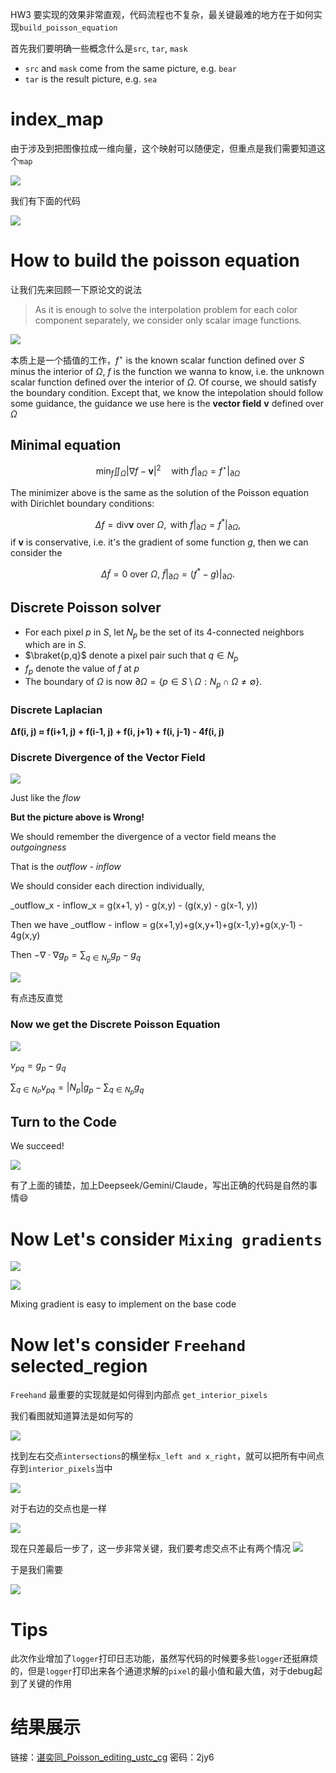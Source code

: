 
HW3 要实现的效果非常直观，代码流程也不复杂，最关键最难的地方在于如何实现`build_poisson_equation`

首先我们要明确一些概念什么是`src`, `tar`, `mask`

- `src` and `mask` come from the same picture, e.g. `bear`
- `tar` is the result picture, e.g. `sea`

# index_map

由于涉及到把图像拉成一维向量，这个映射可以随便定，但重点是我们需要知道这个`map`

![](https://raw.githubusercontent.com/cyteena/pic/main/20250312121230268.png)

我们有下面的代码

![](https://raw.githubusercontent.com/cyteena/pic/main/20250312121634646.png)

# How to build the poisson equation

让我们先来回顾一下原论文的说法

>As it is enough to solve the interpolation problem for each color component separately, we consider only scalar image functions.

![](https://raw.githubusercontent.com/cyteena/pic/main/20250312123420683.png)


本质上是一个插值的工作，$f^\star$ is the known scalar function defined over $S$ minus the interior of $\Omega$, $f$ is the function we wanna to know, i.e. the unknown scalar function defined over the interior of $\Omega$. Of course, we should satisfy the boundary condition. Except that, we know the intepolation should follow some guidance, the guidance we use here is the **vector field** $\mathbf{v}$ defined over $\Omega$ 

## Minimal equation

$$\min_{f}\iint_{\Omega}|\nabla f - \mathbf{v}|^2 \quad \text{with } f|_{\partial \Omega} = f^\star|_{\partial \Omega}$$

The minimizer above is the same as the solution of the Poisson equation with Dirichlet boundary conditions:

$$
\Delta f = \text{div} \mathbf{v} \text{ over } \Omega, \text{ with } f|_{\partial \Omega} = f^*|_{\partial \Omega},
$$
if $\mathbf{v}$ is conservative, i.e. it's the gradient of some function $g$, then we can consider the 

$$
\Delta \tilde{f} = 0 \text{ over } \Omega, \ \tilde{f}|_{\partial \Omega} = (f^* - g)|_{\partial \Omega}.
$$

## Discrete Poisson solver

- For each pixel $p$ in $S$, let $N_{p}$ be the set of its 4-connected neighbors which are in $S$.
- $\braket{p,q}$ denote a pixel pair such that $q \in N_{p}$
- $f_{p}$ denote the value of $f$ at $p$
- The boundary of $\Omega$ is now $\partial \Omega = \{ p \in S \setminus \Omega : N_p \cap \Omega \neq \emptyset \}.$

### Discrete Laplacian 

**Δf(i, j) ≈ f(i+1, j) + f(i-1, j) + f(i, j+1) + f(i, j-1) - 4f(i, j)**

### Discrete Divergence of the Vector Field

![](https://raw.githubusercontent.com/cyteena/pic/main/20250312132011475.png)

Just like the _flow_

**But the picture above is Wrong!**

We should remember the divergence of a vector field means the _outgoingness_

That is the *outflow - inflow*

We should consider each direction individually,

_outflow_x - inflow_x = g(x+1, y) - g(x,y) - (g(x,y) - g(x-1, y))

Then we have _outflow - inflow = g(x+1,y)+g(x,y+1)+g(x-1,y)+g(x,y-1) - 4g(x,y)

Then $-\nabla \cdot \nabla g_{p} = \sum_{q\in N_{p}}g_{p} - g_{q}$

![](https://raw.githubusercontent.com/cyteena/pic/main/20250312135610367.png)

有点违反直觉

### Now we get the Discrete Poisson Equation

![](https://raw.githubusercontent.com/cyteena/pic/main/20250312135740605.png)

$v_{pq} = g_{p} - g_{q}$

$\sum_{q\in N_{P}}v_{pq} = |N_{p}|g_{p} - \sum_{q\in N_{p}}g_{q}$


## Turn to the Code

We succeed!

![](https://raw.githubusercontent.com/cyteena/pic/main/20250312141751859.png)

有了上面的铺垫，加上Deepseek/Gemini/Claude，写出正确的代码是自然的事情😄

# Now Let's consider `Mixing gradients`

![](https://raw.githubusercontent.com/cyteena/pic/main/20250312142554246.png)

![](https://raw.githubusercontent.com/cyteena/pic/main/20250312192257146.png)

Mixing gradient is easy to implement on the base code

# Now let's consider `Freehand` selected_region

`Freehand` 最重要的实现就是如何得到内部点 `get_interior_pixels`

我们看图就知道算法是如何写的

![](https://raw.githubusercontent.com/cyteena/pic/main/20250312232220340.png)

找到左右交点`intersections`的横坐标`x_left and x_right`，就可以把所有中间点存到`interior_pixels`当中

![](https://raw.githubusercontent.com/cyteena/pic/main/20250312232428907.png)

对于右边的交点也是一样

![](https://raw.githubusercontent.com/cyteena/pic/main/20250312232511046.png)

现在只差最后一步了，这一步非常关键，我们要考虑交点不止有两个情况
![](https://raw.githubusercontent.com/cyteena/pic/main/20250312232613806.png)

于是我们需要

![](https://raw.githubusercontent.com/cyteena/pic/main/20250312232644023.png)


# Tips

此次作业增加了`logger`打印日志功能，虽然写代码的时候要多些`logger`还挺麻烦的，但是`logger`打印出来各个通道求解的`pixel`的最小值和最大值，对于debug起到了关键的作用


# 结果展示

链接：[谌奕同_Poisson_editing_ustc_cg](https://rec.ustc.edu.cn/share/b179e190-ff58-11ef-bc1b-6f6662126c54)
密码：2jy6


